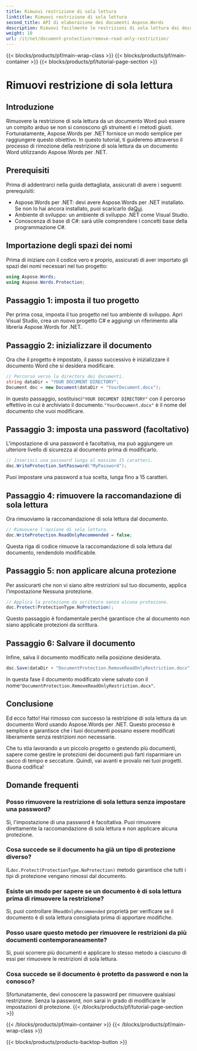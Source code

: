 ```yaml
---
title: Rimuovi restrizione di sola lettura
linktitle: Rimuovi restrizione di sola lettura
second_title: API di elaborazione dei documenti Aspose.Words
description: Rimuovi facilmente le restrizioni di sola lettura dai documenti Word usando Aspose.Words per .NET con la nostra guida dettagliata passo dopo passo. Perfetto per gli sviluppatori.
weight: 10
url: /it/net/document-protection/remove-read-only-restriction/
---
```


{{< blocks/products/pf/main-wrap-class >}}
{{< blocks/products/pf/main-container >}}
{{< blocks/products/pf/tutorial-page-section >}}

# Rimuovi restrizione di sola lettura

## Introduzione

Rimuovere la restrizione di sola lettura da un documento Word può essere un compito arduo se non si conoscono gli strumenti e i metodi giusti. Fortunatamente, Aspose.Words per .NET fornisce un modo semplice per raggiungere questo obiettivo. In questo tutorial, ti guideremo attraverso il processo di rimozione della restrizione di sola lettura da un documento Word utilizzando Aspose.Words per .NET.

## Prerequisiti

Prima di addentrarci nella guida dettagliata, assicurati di avere i seguenti prerequisiti:

-  Aspose.Words per .NET: devi avere Aspose.Words per .NET installato. Se non lo hai ancora installato, puoi scaricarlo da[Qui](https://releases.aspose.com/words/net/).
- Ambiente di sviluppo: un ambiente di sviluppo .NET come Visual Studio.
- Conoscenza di base di C#: sarà utile comprendere i concetti base della programmazione C#.

## Importazione degli spazi dei nomi

Prima di iniziare con il codice vero e proprio, assicurati di aver importato gli spazi dei nomi necessari nel tuo progetto:

```csharp
using Aspose.Words;
using Aspose.Words.Protection;
```

## Passaggio 1: imposta il tuo progetto

Per prima cosa, imposta il tuo progetto nel tuo ambiente di sviluppo. Apri Visual Studio, crea un nuovo progetto C# e aggiungi un riferimento alla libreria Aspose.Words for .NET.

## Passaggio 2: inizializzare il documento

Ora che il progetto è impostato, il passo successivo è inizializzare il documento Word che si desidera modificare.

```csharp
// Percorso verso la directory dei documenti.
string dataDir = "YOUR DOCUMENT DIRECTORY";
Document doc = new Document(dataDir + "YourDocument.docx");
```

 In questo passaggio, sostituisci`"YOUR DOCUMENT DIRECTORY"` con il percorso effettivo in cui è archiviato il documento.`"YourDocument.docx"` è il nome del documento che vuoi modificare.

## Passaggio 3: imposta una password (facoltativo)

L'impostazione di una password è facoltativa, ma può aggiungere un ulteriore livello di sicurezza al documento prima di modificarlo.

```csharp
// Inserisci una password lunga al massimo 15 caratteri.
doc.WriteProtection.SetPassword("MyPassword");
```

Puoi impostare una password a tua scelta, lunga fino a 15 caratteri.

## Passaggio 4: rimuovere la raccomandazione di sola lettura

Ora rimuoviamo la raccomandazione di sola lettura dal documento.

```csharp
// Rimuovere l'opzione di sola lettura.
doc.WriteProtection.ReadOnlyRecommended = false;
```

Questa riga di codice rimuove la raccomandazione di sola lettura dal documento, rendendolo modificabile.

## Passaggio 5: non applicare alcuna protezione

Per assicurarti che non vi siano altre restrizioni sul tuo documento, applica l'impostazione Nessuna protezione.

```csharp
// Applica la protezione da scrittura senza alcuna protezione.
doc.Protect(ProtectionType.NoProtection);
```

Questo passaggio è fondamentale perché garantisce che al documento non siano applicate protezioni da scrittura.

## Passaggio 6: Salvare il documento

Infine, salva il documento modificato nella posizione desiderata.

```csharp
doc.Save(dataDir + "DocumentProtection.RemoveReadOnlyRestriction.docx");
```

 In questa fase il documento modificato viene salvato con il nome`"DocumentProtection.RemoveReadOnlyRestriction.docx"`.

## Conclusione

Ed ecco fatto! Hai rimosso con successo la restrizione di sola lettura da un documento Word usando Aspose.Words per .NET. Questo processo è semplice e garantisce che i tuoi documenti possano essere modificati liberamente senza restrizioni non necessarie. 

Che tu stia lavorando a un piccolo progetto o gestendo più documenti, sapere come gestire le protezioni dei documenti può farti risparmiare un sacco di tempo e seccature. Quindi, vai avanti e provalo nei tuoi progetti. Buona codifica!

## Domande frequenti

### Posso rimuovere la restrizione di sola lettura senza impostare una password?

Sì, l'impostazione di una password è facoltativa. Puoi rimuovere direttamente la raccomandazione di sola lettura e non applicare alcuna protezione.

### Cosa succede se il documento ha già un tipo di protezione diverso?

 IL`doc.Protect(ProtectionType.NoProtection)` metodo garantisce che tutti i tipi di protezione vengano rimossi dal documento.

### Esiste un modo per sapere se un documento è di sola lettura prima di rimuovere la restrizione?

 Sì, puoi controllare il`ReadOnlyRecommended` proprietà per verificare se il documento è di sola lettura consigliata prima di apportare modifiche.

### Posso usare questo metodo per rimuovere le restrizioni da più documenti contemporaneamente?

Sì, puoi scorrere più documenti e applicare lo stesso metodo a ciascuno di essi per rimuovere le restrizioni di sola lettura.

### Cosa succede se il documento è protetto da password e non la conosco?

Sfortunatamente, devi conoscere la password per rimuovere qualsiasi restrizione. Senza la password, non sarai in grado di modificare le impostazioni di protezione.
{{< /blocks/products/pf/tutorial-page-section >}}

{{< /blocks/products/pf/main-container >}}
{{< /blocks/products/pf/main-wrap-class >}}

{{< blocks/products/products-backtop-button >}}
